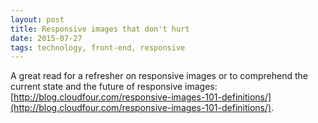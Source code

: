 ```yaml
---
layout: post
title: Responsive images that don't hurt
date: 2015-07-27
tags: technology, front-end, responsive
---
```


A great read for a refresher on responsive images or to comprehend the current state and the future of responsive images: [http://blog.cloudfour.com/responsive-images-101-definitions/](http://blog.cloudfour.com/responsive-images-101-definitions/).
